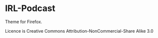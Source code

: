 # IRL-Podcast

Theme for Firefox.

Licence is Creative Commons Attribution-NonCommercial-Share Alike 3.0
